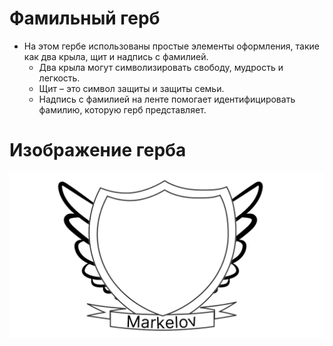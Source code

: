 # Фамильный герб
- На этом гербе использованы простые элементы оформления, такие как два крыла, щит и надпись с фамилией. 
    - Два крыла могут символизировать свободу, мудрость и легкость. 
    - Щит – это символ защиты и защиты семьи. 
    - Надпись с фамилией на ленте помогает идентифицировать фамилию, которую герб представляет.
  
# Изображение герба
![Alt text](gerb.png)